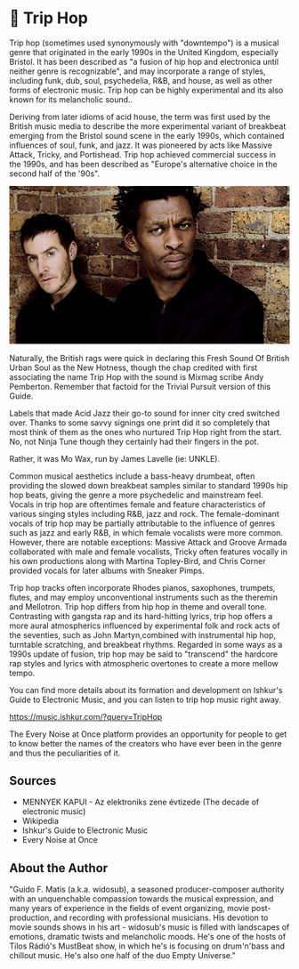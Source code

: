 # 🎼 Trip Hop

Trip hop (sometimes used synonymously with "downtempo") is a musical genre that originated in the early 1990s in the United Kingdom, especially Bristol. It has been described as "a fusion of hip hop and electronica until neither genre is recognizable", and may incorporate a range of styles, including funk, dub, soul, psychedelia, R&B, and house, as well as other forms of electronic music. Trip hop can be highly experimental and its also known for its melancholic sound..

Deriving from later idioms of acid house, the term was first used by the British music media to describe the more experimental variant of breakbeat emerging from the Bristol sound scene in the early 1990s, which contained influences of soul, funk, and jazz. It was pioneered by acts like Massive Attack, Tricky, and Portishead. Trip hop achieved commercial success in the 1990s, and has been described as "Europe's alternative choice in the second half of the '90s".

![Massive Attack (NPR)](_static/images/trip-hop/massive-attack.png)

Naturally, the British rags were quick in declaring this Fresh Sound Of British Urban Soul as the New Hotness, though the chap credited with first associating the name Trip Hop with the sound is Mixmag scribe Andy Pemberton. Remember that factoid for the Trivial Pursuit version of this Guide.

Labels that made Acid Jazz their go-to sound for inner city cred switched over. Thanks to some savvy signings one print did it so completely that most think of them as the ones who nurtured Trip Hop right from the start. No, not Ninja Tune though they certainly had their fingers in the pot.

Rather, it was Mo Wax, run by James Lavelle (ie: UNKLE).

Common musical aesthetics include a bass-heavy drumbeat, often providing the slowed down breakbeat samples similar to standard 1990s hip hop beats, giving the genre a more psychedelic and mainstream feel. Vocals in trip hop are oftentimes female and feature characteristics of various singing styles including R&B, jazz and rock. The female-dominant vocals of trip hop may be partially attributable to the influence of genres such as jazz and early R&B, in which female vocalists were more common. However, there are notable exceptions: Massive Attack and Groove Armada collaborated with male and female vocalists, Tricky often features vocally in his own productions along with Martina Topley-Bird, and Chris Corner provided vocals for later albums with Sneaker Pimps.

Trip hop tracks often incorporate Rhodes pianos, saxophones, trumpets, flutes, and may employ unconventional instruments such as the theremin and Mellotron. Trip hop differs from hip hop in theme and overall tone. Contrasting with gangsta rap and its hard-hitting lyrics, trip hop offers a more aural atmospherics influenced by experimental folk and rock acts of the seventies, such as John Martyn,combined with instrumental hip hop, turntable scratching, and breakbeat rhythms. Regarded in some ways as a 1990s update of fusion, trip hop may be said to "transcend" the hardcore rap styles and lyrics with atmospheric overtones to create a more mellow tempo.

You can find more details about its formation and development on Ishkur's Guide to Electronic Music, and you can listen to trip hop music right away.

<https://music.ishkur.com/?query=TripHop>

The Every Noise at Once platform provides an opportunity for people to get to know better the names of the creators who have ever been in the genre and thus the peculiarities of it.


## Sources

- MENNYEK KAPUI - Az elektroniks zene évtizede (The decade of electronic music)
- Wikipedia
- Ishkur's Guide to Electronic Music
- Every Noise at Once

## About the Author

"Guido F. Matis (a.k.a. widosub), a seasoned producer-composer authority with an unquenchable compassion towards the musical expression, and many years of experience in the fields of event organizing, movie post-production, and recording with professional musicians. His devotion to movie sounds shows in his art - widosub's music is filled with landscapes of emotions, dramatic twists and melancholic moods. He's one of the hosts of Tilos Rádió's MustBeat show, in which he's is focusing on drum'n'bass and chillout music. He's also one half of the duo Empty Universe."
